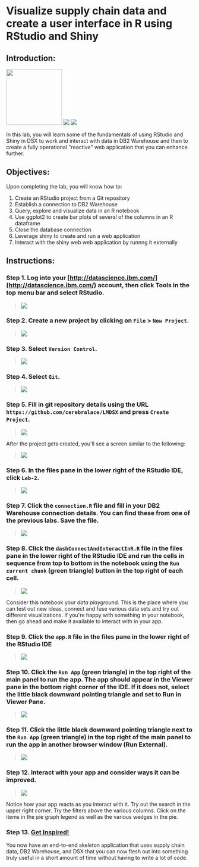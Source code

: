 # Visualize supply chain data and create a user interface in R using RStudio and Shiny

## Introduction:

[<img src="https://github.com/jpatter/LMCO/blob/master/Lab-1/images/DB2Warehouse.png" height="150"/>](https://www.ibm.com/analytics/us/en/technology/cloud-data-services/dashdb/) [<img src="https://raw.githubusercontent.com/Davin-IBM/Proof-of-Technology/master/DSX/images/RStudio2.png"/>](https://www.rstudio.com/) [<img src="https://raw.githubusercontent.com/Davin-IBM/Proof-of-Technology/master/DSX/images/shiny.png"/>](https://shiny.rstudio.com/)

In this lab, you will learn some of the fundamentals of using RStudio and Shiny in DSX to work and interact with data in DB2 Warehouse and then to create a fully operational "reactive" web application that you can enhance further.

## Objectives:

Upon completing the lab, you will know how to:

1. Create an RStudio project from a Git repository
1. Establish a connection to DB2 Warehouse
1. Query, explore and visualize data in an R notebook
1. Use ggplot2 to create bar plots of several of the columns in an R dataframe
1. Close the database connection
1. Leverage shiny to create and run a web application
1. Interact with the shiny web web application by runnng it externally

## Instructions:

### Step 1.  Log into your [http://datascience.ibm.com/](http://datascience.ibm.com/) account, then click Tools in the top menu bar and select RStudio.

> <img src="https://raw.githubusercontent.com/jpatter/Proof-of-Technology/master/DSX/Lab-3/images/RStudio-select.png"/>

### Step 2.  Create a new project by clicking on `File` > `New Project`.

> <img src="https://raw.githubusercontent.com/Davin-IBM/Proof-of-Technology/master/DSX/Lab-3/images/RStudio-new-project.png"/>

### Step 3.  Select `Version Control`.
> <img src="https://raw.githubusercontent.com/Davin-IBM/Proof-of-Technology/master/DSX/Lab-3/images/RStudio-new-version-control-project.png"/>

### Step 4.  Select `Git`.
> <img src="https://raw.githubusercontent.com/Davin-IBM/Proof-of-Technology/master/DSX/Lab-3/images/RStudio-select-git-project.png"/>

### Step 5.  Fill in git repository details using the URL `https://github.com/cerebralace/LMDSX` and press `Create Project`.
> <img src="https://s10.postimg.org/ddev7g1ih/Lab_2_Git_Repo.png"/>

After the project gets created, you'll see a screen similar to the following:

> <img src="https://s10.postimg.org/ml73o5vq1/RStudio-_Project-_Created.png"/>

### Step 6.  In the files pane in the lower right of the RStudio IDE, click `Lab-2`.
> <img src="https://s10.postimg.org/81zymq009/Lab_2_Files_Pane.png"/>

### Step 7.  Click the `connection.R` file and fill in your DB2 Warehouse connection details.   You can find these from one of the previous labs. Save the file.
> <img src="https://s10.postimg.org/cnw2v2t95/connection.R_screenshot.png"/>

### Step 8.  Click the `dashConnectAndInteractInR.R` file in the files pane in the lower right of the RStudio IDE and run the cells in sequence from top to bottom in the notebook using the `Run current chunk` (green triangle) button in the top right of each cell.
> <img src="https://s10.postimg.org/3sv8kkrm1/dash_Connect_And_Interactin_R_Screenshot.png"/>

Consider this notebook your *data playground*.  This is the place where you can test out new ideas, connect and fuse various data sets and try out different visualizations.  If you're happy with something in your notebook, then go ahead and make it available to interact with in your app.

### Step 9.  Click the `app.R` file in the files pane in the lower right of the RStudio IDE
> <img src="https://s10.postimg.org/bllwcjpvd/app.R_screenshot.png"/>

### Step 10.  Click the `Run App` (green triangle) in the top right of the main panel to run the app.  The app should appear in the Viewer pane in the bottom right corner of the IDE.  If it does not, select the little black downward pointing triangle and set to Run in Viewer Pane.
> <img src="https://s10.postimg.org/gx0sx8h2x/Run_App_in_Viewer_Pane_screenshot.png"/>

### Step 11.  Click the little black downward pointing triangle next to the  `Run App` (green triangle) in the top right of the main panel to run the app in another browser window (Run External).
> <img src="https://raw.githubusercontent.com/Davin-IBM/Proof-of-Technology/master/DSX/Lab-3/images/RStudio-lab3-app-external.png"/>

### Step 12.  Interact with your app and consider ways it can be improved.
> <img src="https://s10.postimg.org/ps1n7snvt/DSX_Po_T_Lab_2.png"/>

Notice how your app reacts as you interact with it.  Try out the search in the upper right corner.  Try the filters above the various columns.  Click on the items in the pie graph legend as well as the various wedges in the pie.   

### Step 13.  [Get Inspired!](https://shiny.rstudio.com/gallery/)

You now have an end-to-end skeleton application that uses supply chain data, DB2 Warehouse, and DSX that you can now flesh out into something truly useful in a short amount of time without having to write a lot of code.
